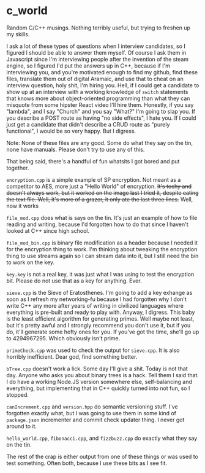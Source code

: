 # c_world
Random C/C++ musings. Nothing terribly useful, but trying to freshen up my skills.

I ask a lot of these types of questions when I interview candidates, so I figured I should be able to answer them myself. Of course I ask them in Javascript since I'm interviewing people after the invention of the steam engine, so I figured I'd put the answers up in C++, because if I'm interviewing you, and you're motivated enough to find my github, find these files, translate them out of digital Aramaic, and use that to cheat on an interview question, holy shit, I'm hiring you. Hell, if I could get a candidate to show up at an interview with a working knowledge of `switch` statements that knows more about object-oriented programming than what they can misquote from some hipster React video I'll hire them. Honestly, if you say "lambda", and I say "Church" and you say "What?" I'm going to slap you. If you describe a POST route as having "no side effects", I hate you. If I could just get a candidate that didn't describe a CRUD route as "purely functional", I would be so very happy. But I digress.

Note: None of these files are any good. Some do what they say on the tin, none have manuals. Please don't try to use any of this.

That being said, there's a handful of fun whatsits I got bored and put together.

`encryption.cpp` is a simple example of SP encryption. Not meant as a competitor to AES, more just a "Hello World" of encryption. ~~It's techy and doesn't always work, but it worked on the image last I tried it, despite eating the text file. Well, it's more of a grazer, it only ate the last three lines.~~ Well, now it works

`file_mod.cpp` does what is says on the tin. It's just an example of how to file reading and writing, because I'd forgotten how to do that since I haven't looked at C++ since high school.

`file_mod_bin.cpp` is binary file modification as a header because I needed it for the encryption thing to work. I'm thinking about tweaking the encryption thing to use streams again so I can stream data into it, but I still need the bin to work on the key.

`key.key` is not a real key, it was just what I was using to test the encryption bit. Please do not use that as a key for anything. Ever.

`sieve.cpp` is the Sieve of Eratosthenes. I'm going to add a key exhange as soon as I refresh my networking-fu because I had forgotten why I don't write C++ any more after years of writing in civilized languages where everything is pre-built and ready to play with. Anyway, I digress. This baby is the least efficient algorithm for generating primes. Well maybe not least, but it's pretty awful and I strongly recommend you don't use it, but if you do, it'll generate some hefty ones for you. If you've got the time, she'll go up to 4294967295. Which obviously isn't prime.

`primeCheck.cpp` was used to check the output for `sieve.cpp`. It is also horribly inefficient. Dear god, find something better.

`bTree.cpp` doesn't work a lick. Some day I'll give a shit. Today is not that day. Anyone who asks you about binary trees is a hack. Tell them I said that. I do have a working Node.JS version somewhere else, self-balancing and everything, but implementing that in C++ quickly turned into not fun, so I stopped.

`canIncrement.cpp` and `version.hpp` do semantic versioning stuff. I've forgotten exactly what, but I was going to use them in some kind of `package.json` incrementer and commit check updater thing. I never got around to it.

`hello_world.cpp`, `fibonacci.cpp`, and `fizzbuzz.cpp` do exactly what they say on the tin.

The rest of the crap is either output from one of these things or was used to test something. Often both, because I use these bits as I see fit.

